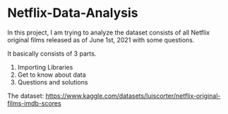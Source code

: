 # Netflix-Data-Analysis
 In this project, I am trying to analyze the dataset consists of all Netflix original films released as of June 1st, 2021 with some questions.

It basically consists of 3 parts. 

1. Importing Libraries
2. Get to know about data
3. Questions and solutions


The dataset: 
https://www.kaggle.com/datasets/luiscorter/netflix-original-films-imdb-scores
